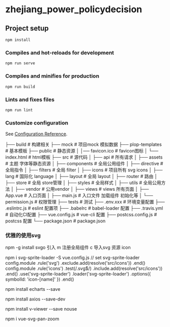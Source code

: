 # zhejiang_power_policydecision

## Project setup
```
npm install
```

### Compiles and hot-reloads for development
```
npm run serve
```

### Compiles and minifies for production
```
npm run build
```

### Lints and fixes files
```
npm run lint
```

### Customize configuration
See [Configuration Reference](https://cli.vuejs.org/config/).



├── build                      # 构建相关
├── mock                       # 项目mock 模拟数据
├── plop-templates             # 基本模板
├── public                     # 静态资源
│   │── favicon.ico            # favicon图标
│   └── index.html             # html模板
├── src                        # 源代码
│   ├── api                    # 所有请求
│   ├── assets                 # 主题 字体等静态资源
│   ├── components             # 全局公用组件
│   ├── directive              # 全局指令
│   ├── filters                # 全局 filter
│   ├── icons                  # 项目所有 svg icons
│   ├── lang                   # 国际化 language
│   ├── layout                 # 全局 layout
│   ├── router                 # 路由
│   ├── store                  # 全局 store管理
│   ├── styles                 # 全局样式
│   ├── utils                  # 全局公用方法
│   ├── vendor                 # 公用vendor
│   ├── views                  # views 所有页面
│   ├── App.vue                # 入口页面
│   ├── main.js                # 入口文件 加载组件 初始化等
│   └── permission.js          # 权限管理
├── tests                      # 测试
├── .env.xxx                   # 环境变量配置
├── .eslintrc.js               # eslint 配置项
├── .babelrc                   # babel-loader 配置
├── .travis.yml                # 自动化CI配置
├── vue.config.js              # vue-cli 配置
├── postcss.config.js          # postcss 配置
└── package.json               # package.json

### 优雅的使用svg

npm -g install svgo
引入 m
注册全局组件 c
导入svg 资源 icon

npm i svg-sprite-loader -S
vue.config.js
// set svg-sprite-loader
    config.module
      .rule('svg')
      .exclude.add(resolve('src/icons'))
      .end()
    config.module
      .rule('icons')
      .test(/\.svg$/)
      .include.add(resolve('src/icons'))
      .end()
      .use('svg-sprite-loader')
      .loader('svg-sprite-loader')
      .options({
        symbolId: 'icon-[name]'
      })
      .end()


npm install echarts --save

npm install axios --save-dev

npm install v-viewer --save nouse

npm i vue-svg-pan-zoom

